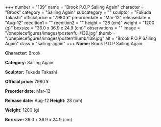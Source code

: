 +++
number = "139"
name = "Brook P.O.P Sailing Again"
character = "Brook"
category = "Sailing Again"
subcategory = ""
sculptor = "Fukuda Takashi"
officialprice = "7980 ¥"
preorderdate = "Mar-12"
releasedate = "Aug-12"
reedition1 = ""
reedition2 = ""
height = "28 (cm)"
weight = "1200 (g)"
boxsize = "36.0 x 36.9 x 24.9 (cm)"
observations = ""
image = "/onepiecefigures/images/poster/full/139.jpg"
thumb = "/onepiecefigures/images/poster/thumb/139.jpg"
alt = "Brook P.O.P Sailing Again"
class = "sailing-again"
+++
**Name:** Brook P.O.P Sailing Again

**Character:** Brook

**Category:** Sailing Again 

**Sculptor:** Fukuda Takashi

**Official price:** 7980 ¥

**Preorder date:** Mar-12

**Release date:** Aug-12
**Height:** 28 (cm)

**Weight:** 1200 (g)

**Box size:** 36.0 x 36.9 x 24.9 (cm)

